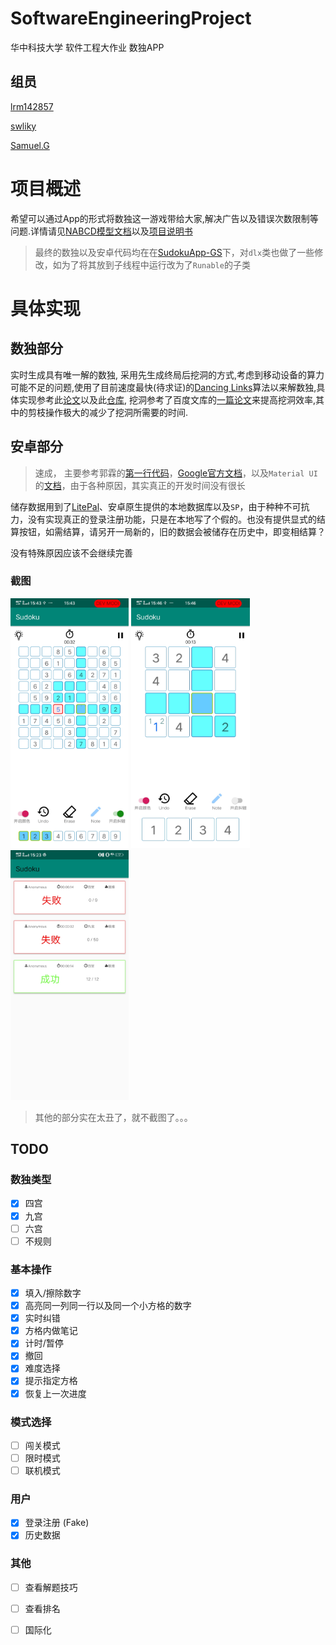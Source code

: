 # SoftwareEngineeringProject
华中科技大学 软件工程大作业 数独APP

## 组员

[lrm142857](https://github.com/lrm142857)

[swliky](https://github.com/swliky)

[Samuel.G](https://github.com/HUSTERGS)

# 项目概述

希望可以通过App的形式将数独这一游戏带给大家,解决广告以及错误次数限制等问题.详情请见[NABCD模型文档](NABCD.md)以及[项目说明书]([https://github.com/HUSTERGS/SoftwareEngineeringProject/blob/master/assignment/2019%E3%80%8A%E8%BD%AF%E4%BB%B6%E5%B7%A5%E7%A8%8B%E3%80%8B%E9%A1%B9%E7%9B%AE%E4%BB%BB%E5%8A%A1%E4%B9%A6%EF%BC%882017%E7%BA%A7%EF%BC%89.docx](https://github.com/HUSTERGS/SoftwareEngineeringProject/blob/master/assignment/2019《软件工程》项目任务书（2017级）.docx))

> 最终的数独以及安卓代码均在在[SudokuApp-GS](https://github.com/HUSTERGS/SoftwareEngineeringProject/tree/master/SudokuApp-GS/Sudoku)下，对`dlx`类也做了一些修改，如为了将其放到子线程中运行改为了`Runable`的子类

# 具体实现

## 数独部分

实时生成具有唯一解的数独, 采用先生成终局后挖洞的方式,考虑到移动设备的算力可能不足的问题,使用了目前速度最快(待求证)的[Dancing Links](https://en.wikipedia.org/wiki/Dancing_Links)算法以来解数独,具体实现参考此[论文](dancing-color.ps.pdf)以及此[仓库](https://github.com/rafalio/dancing-links-java/), 挖洞参考了百度文库的[一篇论文](https://wenku.baidu.com/view/f9e3f17101f69e31433294e1.html)来提高挖洞效率,其中的剪枝操作极大的减少了挖洞所需要的时间.

## 安卓部分

> 速成， 主要参考郭霖的[第一行代码](https://book.douban.com/subject/26915433/)，[Google官方文档](https://developer.android.com/)，以及`Material UI`的[文档](https://material.io/develop/android/)，由于各种原因，其实真正的开发时间没有很长

储存数据用到了[LitePal](https://github.com/LitePalFramework/LitePal/)、安卓原生提供的本地数据库以及`SP`，由于种种不可抗力，没有实现真正的登录注册功能，只是在本地写了个假的。也没有提供显式的结算按钮，如需结算，请另开一局新的，旧的数据会被储存在历史中，即变相结算？



没有特殊原因应该不会继续完善

### 截图

<img src="imgs/九宫.png" style="height: 400px" alt="九宫">

<img src="imgs/四宫.png" style="height: 400px" alt="四宫">

<img src="imgs/历史.png" style="height: 400px" alt="查看历史">

> 其他的部分实在太丑了，就不截图了。。。



## TODO

### 数独类型

- [x] 四宫
- [x] 九宫
- [ ] 六宫
- [ ] 不规则

### 基本操作

- [x] 填入/擦除数字
- [x] 高亮同一列同一行以及同一个小方格的数字
- [x] 实时纠错
- [x] 方格内做笔记
- [x] 计时/暂停
- [x] 撤回
- [x] 难度选择
- [x] 提示指定方格
- [x] 恢复上一次进度

### 模式选择

- [ ] 闯关模式
- [ ] 限时模式
- [ ] 联机模式

### 用户

- [x] 登录注册 (Fake)
- [x] 历史数据

### 其他

- [ ] 查看解题技巧
- [ ] 查看排名
- [ ] 国际化

